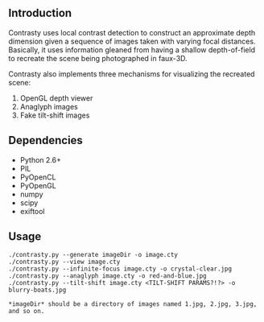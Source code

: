 Introduction
------------

Contrasty uses local contrast detection to construct an approximate depth dimension given a sequence of images taken with varying focal distances. Basically, it uses information gleaned from having a shallow depth-of-field to recreate the scene being photographed in faux-3D.

Contrasty also implements three mechanisms for visualizing the recreated scene:

1. OpenGL depth viewer
2. Anaglyph images
3. Fake tilt-shift images

Dependencies
------------

* Python 2.6+
* PIL
* PyOpenCL
* PyOpenGL
* numpy
* scipy
* exiftool

Usage
-----

    ./contrasty.py --generate imageDir -o image.cty
    ./contrasty.py --view image.cty
    ./contrasty.py --infinite-focus image.cty -o crystal-clear.jpg
    ./contrasty.py --anaglyph image.cty -o red-and-blue.jpg
    ./contrasty.py --tilt-shift image.cty <TILT-SHIFT PARAMS?!?> -o blurry-boats.jpg

    *imageDir* should be a directory of images named 1.jpg, 2.jpg, 3.jpg, and so on.
